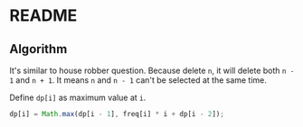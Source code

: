 # README

## Algorithm

It's similar to house robber question. Because delete `n`, it will delete both `n - 1` and `n + 1`. It means `n` and `n - 1` can't be selected at the same time.

Define `dp[i]` as maximum value at `i`.

```js
dp[i] = Math.max(dp[i - 1], freq[i] * i + dp[i - 2]);
```
